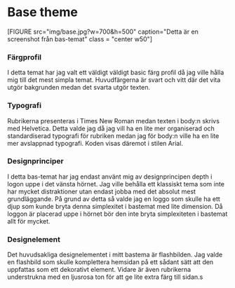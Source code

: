 Base theme
===============================
[FIGURE src="img/base.jpg?w=700&h=500" caption="Detta är en screenshot från bas-temat" class = "center w50"]

<h3>Färgprofil</h3>
I detta temat har jag valt ett väldigt väldigt basic färg profil då jag ville hålla mig till det mest simpla temat. Huvudfärgerna är svart och vitt där det vita utgör bakgrunden medan det svarta utgör texten.

<h3>Typografi</h3>
Rubrikerna presenteras i Times New Roman medan texten i body:n skrivs med Helvetica. Detta valde jag då jag vill ha en lite mer organiserad och standardiserad typografi för rubriken medan jag för body:n ville ha en lite mer avslappnad typografi. Koden visas däremot i stilen Arial.

<h3>Designprinciper</h3>
I detta bas-temat har jag endast använt mig av designprincipen depth i logon uppe i det vänsta hörnet. Jag ville behålla ett klassiskt tema som inte har mycket distraktioner utan endast jobba med det absolut mest grundläggande. På grund av detta så valde jag en loggo som skulle ha ett djup som kunde bryta denna simplexitet i bastemat med lite dimension. Då loggon är placerad uppe i hörnet bör den inte bryta simplexiteten i bastemat allt för mycket.

<h3>Designelement</h3>
Det huvudsakliga designelementet i mitt bastema är flashbilden. Jag valde en flashbild som skulle komplettera hemsidan på ett sådant sätt att den uppfattas som ett dekorativt element. Vidare är även rubrikerna understrukna med en ljusrosa ton för att ge lite extra färg till sidan.s
